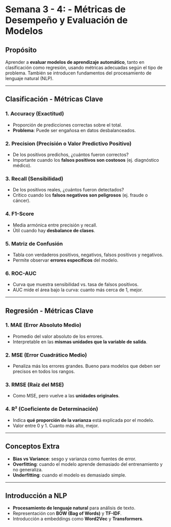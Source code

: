 # Semana 3 - 4: - Métricas de Desempeño y Evaluación de Modelos

## Propósito
Aprender a **evaluar modelos de aprendizaje automático**, tanto en clasificación como regresión, usando métricas adecuadas según el tipo de problema. También se introducen fundamentos del procesamiento de lenguaje natural (NLP).

---

## Clasificación - Métricas Clave

### 1. Accuracy (Exactitud)
- Proporción de predicciones correctas sobre el total.
- **Problema**: Puede ser engañosa en datos desbalanceados.

### 2. Precision (Precisión o Valor Predictivo Positivo)
- De los positivos predichos, ¿cuántos fueron correctos?
- Importante cuando los **falsos positivos son costosos** (ej. diagnóstico médico).

### 3. Recall (Sensibilidad)
- De los positivos reales, ¿cuántos fueron detectados?
- Crítico cuando los **falsos negativos son peligrosos** (ej. fraude o cáncer).

### 4. F1-Score
- Media armónica entre precisión y recall.
- Útil cuando hay **desbalance de clases**.

### 5. Matriz de Confusión
- Tabla con verdaderos positivos, negativos, falsos positivos y negativos.
- Permite observar **errores específicos** del modelo.

### 6. ROC-AUC
- Curva que muestra sensibilidad vs. tasa de falsos positivos.
- AUC mide el área bajo la curva: cuanto más cerca de 1, mejor.

---

## Regresión - Métricas Clave

### 1. MAE (Error Absoluto Medio)
- Promedio del valor absoluto de los errores.
- Interpretable en las **mismas unidades que la variable de salida**.

### 2. MSE (Error Cuadrático Medio)
- Penaliza más los errores grandes. Bueno para modelos que deben ser precisos en todos los rangos.

### 3. RMSE (Raíz del MSE)
- Como MSE, pero vuelve a las **unidades originales**.

### 4. R² (Coeficiente de Determinación)
- Indica **qué proporción de la varianza** está explicada por el modelo.
- Valor entre 0 y 1. Cuanto más alto, mejor.

---

## Conceptos Extra

- **Bias vs Variance**: sesgo y varianza como fuentes de error.
- **Overfitting**: cuando el modelo aprende demasiado del entrenamiento y no generaliza.
- **Underfitting**: cuando el modelo es demasiado simple.

---

## Introducción a NLP
- **Procesamiento de lenguaje natural** para análisis de texto.
- Representación con **BOW (Bag of Words)** y **TF-IDF**.
- Introducción a embeddings como **Word2Vec** y **Transformers**.

